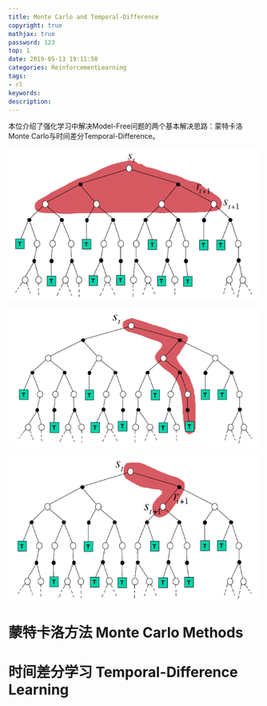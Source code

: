 ```yaml
---
title: Monte Carlo and Temporal-Difference
copyright: true
mathjax: true
password: 123
top: 1
date: 2019-05-13 19:11:58
categories: ReinforcementLearning
tags:
- rl
keywords:
description:
---
```


本位介绍了强化学习中解决Model-Free问题的两个基本解决思路：蒙特卡洛Monte Carlo与时间差分Temporal-Difference。

<!--more-->

![](./mc-td/dp.png)

![](./mc-td/mc.png)

![](./mc-td/td.png)



# 蒙特卡洛方法 Monte Carlo Methods



# 时间差分学习 Temporal-Difference Learning

